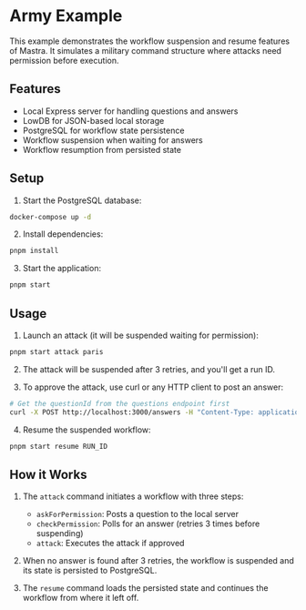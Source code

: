 # Army Example

This example demonstrates the workflow suspension and resume features of Mastra. It simulates a military command structure where attacks need permission before execution.

## Features

- Local Express server for handling questions and answers
- LowDB for JSON-based local storage
- PostgreSQL for workflow state persistence
- Workflow suspension when waiting for answers
- Workflow resumption from persisted state

## Setup

1. Start the PostgreSQL database:

```bash
docker-compose up -d
```

2. Install dependencies:

```bash
pnpm install
```

3. Start the application:

```bash
pnpm start
```

## Usage

1. Launch an attack (it will be suspended waiting for permission):

```bash
pnpm start attack paris
```

2. The attack will be suspended after 3 retries, and you'll get a run ID.

3. To approve the attack, use curl or any HTTP client to post an answer:

```bash
# Get the questionId from the questions endpoint first
curl -X POST http://localhost:3000/answers -H "Content-Type: application/json" -d '{"questionId":"QUESTION_ID","text":"yes"}'
```

4. Resume the suspended workflow:

```bash
pnpm start resume RUN_ID
```

## How it Works

1. The `attack` command initiates a workflow with three steps:

   - `askForPermission`: Posts a question to the local server
   - `checkPermission`: Polls for an answer (retries 3 times before suspending)
   - `attack`: Executes the attack if approved

2. When no answer is found after 3 retries, the workflow is suspended and its state is persisted to PostgreSQL.

3. The `resume` command loads the persisted state and continues the workflow from where it left off.
